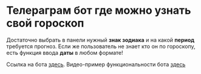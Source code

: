 # Телераграм бот где можно узнать свой гороскоп

Достаточно выбрать в панели нужный **знак зодиака**
и на какой **период** требуется прогноз.
Если же пользователь не знает кто он по гороскопу,
есть функция ввода **даты** в любом формате!

Ссылка на бота [здесь](https://t.me/Horoscopes_now_bot).
Видео-пример функциональности бота [здесь](https://github.com/Andrey-SPb1/TelegramBotHoroscopes/assets/128484672/afdf374b-add4-4fc4-8396-7517b7db23fd)
